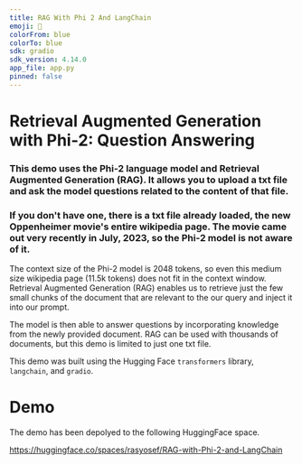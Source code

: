 ```yaml
---
title: RAG With Phi 2 And LangChain
emoji: 👀
colorFrom: blue
colorTo: blue
sdk: gradio
sdk_version: 4.14.0
app_file: app.py
pinned: false
---
```


# Retrieval Augmented Generation with Phi-2: Question Answering
  ### This demo uses the Phi-2 language model and Retrieval Augmented Generation (RAG). It allows you to upload a txt file and ask the model questions related to the content of that file.
  ### If you don't have one, there is a txt file already loaded, the new Oppenheimer movie's entire wikipedia page. The movie came out very recently in July, 2023, so the Phi-2 model is not aware of it.
  The context size of the Phi-2 model is 2048 tokens, so even this medium size wikipedia page (11.5k tokens) does not fit in the context window.
  Retrieval Augmented Generation (RAG) enables us to retrieve just the few small chunks of the document that are relevant to the our query and inject it into our prompt.

  The model is then able to answer questions by incorporating knowledge from the newly provided document. RAG can be used with thousands of documents, but this demo is limited to just one txt file.
  
  This demo was built using the Hugging Face `transformers` library, `langchain`, and `gradio`.
# Demo
  The demo has been depolyed to the following HuggingFace space.
  
  https://huggingface.co/spaces/rasyosef/RAG-with-Phi-2-and-LangChain
